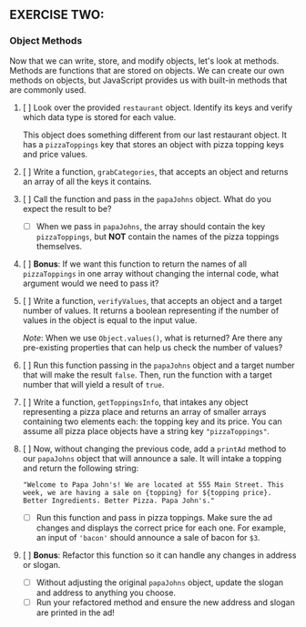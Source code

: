 ## EXERCISE TWO:

### Object Methods

Now that we can write, store, and modify objects, let's look at methods. Methods are functions that are stored on objects. We can create our own methods on objects, but JavaScript provides us with built-in methods that are commonly used.

1. [ ] Look over the provided `restaurant` object. Identify its keys and verify which data type is stored for each value.

   This object does something different from our last restaurant object. It has a `pizzaToppings` key that stores an object with pizza topping keys and price values.

2. [ ] Write a function, `grabCategories`, that accepts an object and returns an array of all the keys it contains.

3. [ ] Call the function and pass in the `papaJohns` object. What do you expect the result to be?

   - [ ] When we pass in `papaJohns`, the array should contain the key `pizzaToppings`, but **NOT** contain the names of the pizza toppings themselves.

4. [ ] **Bonus**: If we want this function to return the names of all `pizzaToppings` in one array without changing the internal code, what argument would we need to pass it?

5. [ ] Write a function, `verifyValues`, that accepts an object and a target number of values. It returns a boolean representing if the number of values in the object is equal to the input value.

   _Note_: When we use `Object.values()`, what is returned? Are there any pre-existing properties that can help us check the number of values?

6. [ ] Run this function passing in the `papaJohns` object and a target number that will make the result `false`. Then, run the function with a target number that will yield a result of `true`.

7. [ ] Write a function, `getToppingsInfo`, that intakes any object representing a pizza place and returns an array of smaller arrays containing two elements each: the topping key and its price. You can assume all pizza place objects have a string key `"pizzaToppings"`.

8. [ ] Now, without changing the previous code, add a `printAd` method to our `papaJohns` object that will announce a sale. It will intake a topping and return the following string:

   `"Welcome to Papa John's! We are located at 555 Main Street. This week, we are having a sale on {topping} for ${topping price}. Better Ingredients. Better Pizza. Papa John's."`

   - [ ] Run this function and pass in pizza toppings. Make sure the ad changes and displays the correct price for each one. For example, an input of `'bacon'` should announce a sale of bacon for `$3`.

9. [ ] **Bonus**: Refactor this function so it can handle any changes in address or slogan.

   - [ ] Without adjusting the original `papaJohns` object, update the slogan and address to anything you choose.
   - [ ] Run your refactored method and ensure the new address and slogan are printed in the ad!
